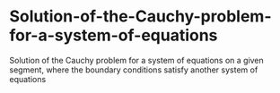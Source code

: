 # Solution-of-the-Cauchy-problem-for-a-system-of-equations
Solution of the Cauchy problem for a system of equations on a given segment, where the boundary conditions satisfy another system of equations
